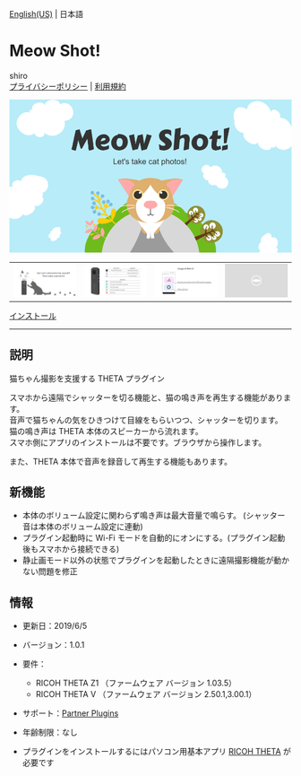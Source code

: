 [English(US)](README.md) | 日本語

# Meow Shot!
shiro  
[プライバシーポリシー](../../README.ja.md#%E3%83%97%E3%83%A9%E3%82%A4%E3%83%90%E3%82%B7%E3%83%BC%E3%83%9D%E3%83%AA%E3%82%B7%E3%83%BC) | [利用規約](../../README.ja.md#%E5%88%A9%E7%94%A8%E8%A6%8F%E7%B4%84)

<div align="center">
 <img src="1.png">
 <table>
  <tr>
   <td><img src="2.png"></td>
   <td><img src="3.png"></td>
   <td><img src="4.png"></td>
   <td><img src="../../resources/common/img/noimg.png"></td>
  </tr>
 </table>
</div>

[インストール](https://link.ricoh360.com/plugins/be.shiro.meowshot/apk)

***

## 説明
猫ちゃん撮影を支援する THETA プラグイン  
  
スマホから遠隔でシャッターを切る機能と、猫の鳴き声を再生する機能があります。  
音声で猫ちゃんの気をひきつけて目線をもらいつつ、シャッターを切ります。  
猫の鳴き声は THETA 本体のスピーカーから流れます。  
スマホ側にアプリのインストールは不要です。ブラウザから操作します。  
  
また、THETA 本体で音声を録音して再生する機能もあります。  
  

## 新機能
* 本体のボリューム設定に関わらず鳴き声は最大音量で鳴らす。 (シャッター音は本体のボリューム設定に連動)
* プラグイン起動時に Wi-Fi モードを自動的にオンにする。(プラグイン起動後もスマホから接続できる)
* 静止画モード以外の状態でプラグインを起動したときに遠隔撮影機能が動かない問題を修正

## 情報
  * 更新日：2019/6/5
  * バージョン：1.0.1
  * 要件：
    * RICOH THETA Z1 （ファームウェア バージョン 1.03.5）
    * RICOH THETA V （ファームウェア バージョン 2.50.1,3.00.1）
  * サポート：[Partner Plugins](https://github.com/shrhdk/meowshot)
  * 年齢制限：なし

* プラグインをインストールするにはパソコン用基本アプリ [RICOH THETA](https://theta360.com/ja/about/application/pc.html#app-detail-01) が必要です
